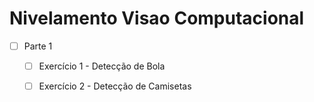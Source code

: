 # Nivelamento Visao Computacional

- [ ] Parte 1
  - [ ] Exercício 1 - Detecção de Bola
  - [ ] Exercício 2 - Detecção de Camisetas
   
